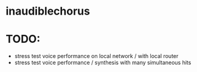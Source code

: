 # inaudiblechorus

# TODO:

* stress test voice performance on local network / with local router
* stress test voice performance / synthesis with many simultaneous hits

